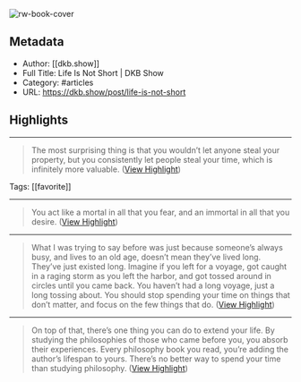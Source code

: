![rw-book-cover](https://readwise-assets.s3.amazonaws.com/static/images/article0.00998d930354.png)

## Metadata
- Author: [[dkb.show]]
- Full Title: Life Is Not Short | DKB Show
- Category: #articles
- URL: https://dkb.show/post/life-is-not-short

## Highlights
***

> The most surprising thing is that you wouldn’t let anyone steal your property, but you consistently let people steal your time, which is infinitely more valuable. ([View Highlight](https://instapaper.com/read/1517485692/19923199))

Tags: [[favorite]] 

***

> You act like a mortal in all that you fear, and an immortal in all that you desire. ([View Highlight](https://instapaper.com/read/1517485692/19923210))

***

> What I was trying to say before was just because someone’s always busy, and lives to an old age, doesn’t mean they’ve lived long. They’ve just existed long.
> Imagine if you left for a voyage, got caught in a raging storm as you left the harbor, and got tossed around in circles until you came back. You haven’t had a long voyage, just a long tossing about.
> You should stop spending your time on things that don’t matter, and focus on the few things that do. ([View Highlight](https://instapaper.com/read/1517485692/19923232))

***

> On top of that, there’s one thing you can do to extend your life. By studying the philosophies of those who came before you, you absorb their experiences. Every philosophy book you read, you’re adding the author’s lifespan to yours. There’s no better way to spend your time than studying philosophy. ([View Highlight](https://instapaper.com/read/1517485692/19923234))

